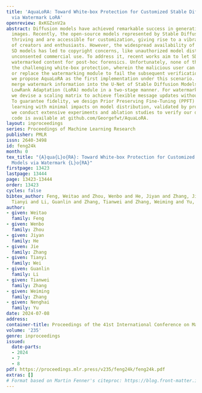 ```yaml
---
title: 'AquaLoRA: Toward White-box Protection for Customized Stable Diffusion Models
  via Watermark LoRA'
openreview: 8xKGZsnV2a
abstract: Diffusion models have achieved remarkable success in generating high-quality
  images. Recently, the open-source models represented by Stable Diffusion (SD) are
  thriving and are accessible for customization, giving rise to a vibrant community
  of creators and enthusiasts. However, the widespread availability of customized
  SD models has led to copyright concerns, like unauthorized model distribution and
  unconsented commercial use. To address it, recent works aim to let SD models output
  watermarked content for post-hoc forensics. Unfortunately, none of them can achieve
  the challenging white-box protection, wherein the malicious user can easily remove
  or replace the watermarking module to fail the subsequent verification. For this,
  we propose AquaLoRA as the first implementation under this scenario. Briefly, we
  merge watermark information into the U-Net of Stable Diffusion Models via a watermark
  LowRank Adaptation (LoRA) module in a two-stage manner. For watermark LoRA module,
  we devise a scaling matrix to achieve flexible message updates without retraining.
  To guarantee fidelity, we design Prior Preserving Fine-Tuning (PPFT) to ensure watermark
  learning with minimal impacts on model distribution, validated by proofs. Finally,
  we conduct extensive experiments and ablation studies to verify our design. Our
  code is available at github.com/Georgefwt/AquaLoRA.
layout: inproceedings
series: Proceedings of Machine Learning Research
publisher: PMLR
issn: 2640-3498
id: feng24k
month: 0
tex_title: "{A}qua{L}o{RA}: Toward White-box Protection for Customized Stable Diffusion
  Models via Watermark {L}o{RA}"
firstpage: 13423
lastpage: 13444
page: 13423-13444
order: 13423
cycles: false
bibtex_author: Feng, Weitao and Zhou, Wenbo and He, Jiyan and Zhang, Jie and Wei,
  Tianyi and Li, Guanlin and Zhang, Tianwei and Zhang, Weiming and Yu, Nenghai
author:
- given: Weitao
  family: Feng
- given: Wenbo
  family: Zhou
- given: Jiyan
  family: He
- given: Jie
  family: Zhang
- given: Tianyi
  family: Wei
- given: Guanlin
  family: Li
- given: Tianwei
  family: Zhang
- given: Weiming
  family: Zhang
- given: Nenghai
  family: Yu
date: 2024-07-08
address:
container-title: Proceedings of the 41st International Conference on Machine Learning
volume: '235'
genre: inproceedings
issued:
  date-parts:
  - 2024
  - 7
  - 8
pdf: https://proceedings.mlr.press/v235/feng24k/feng24k.pdf
extras: []
# Format based on Martin Fenner's citeproc: https://blog.front-matter.io/posts/citeproc-yaml-for-bibliographies/
---
```

